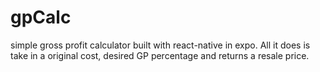 # gpCalc
simple gross profit calculator built with react-native in expo. All it does is take in a original cost, desired GP percentage and returns a resale price.
